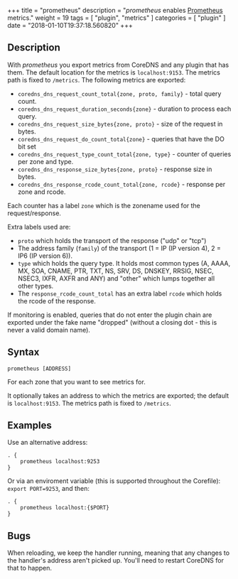+++
title = "prometheus"
description = "*prometheus* enables [Prometheus](https://prometheus.io/) metrics."
weight = 19
tags = [ "plugin", "metrics" ]
categories = [ "plugin" ]
date = "2018-01-10T19:37:18.560820"
+++

## Description

With *prometheus* you export metrics from CoreDNS and any plugin that has them.
The default location for the metrics is `localhost:9153`. The metrics path is fixed to `/metrics`.
The following metrics are exported:

* `coredns_dns_request_count_total{zone, proto, family}` - total query count.
* `coredns_dns_request_duration_seconds{zone}` - duration to process each query.
* `coredns_dns_request_size_bytes{zone, proto}` - size of the request in bytes.
* `coredns_dns_request_do_count_total{zone}` -  queries that have the DO bit set
* `coredns_dns_request_type_count_total{zone, type}` - counter of queries per zone and type.
* `coredns_dns_response_size_bytes{zone, proto}` - response size in bytes.
* `coredns_dns_response_rcode_count_total{zone, rcode}` - response per zone and rcode.

Each counter has a label `zone` which is the zonename used for the request/response.

Extra labels used are:

* `proto` which holds the transport of the response ("udp" or "tcp")
* The address family (`family`) of the transport (1 = IP (IP version 4), 2 = IP6 (IP version 6)).
* `type` which holds the query type. It holds most common types (A, AAAA, MX, SOA, CNAME, PTR, TXT,
  NS, SRV, DS, DNSKEY, RRSIG, NSEC, NSEC3, IXFR, AXFR and ANY) and "other" which lumps together all
  other types.
* The `response_rcode_count_total` has an extra label `rcode` which holds the rcode of the response.

If monitoring is enabled, queries that do not enter the plugin chain are exported under the fake
name "dropped" (without a closing dot - this is never a valid domain name).

## Syntax

~~~
prometheus [ADDRESS]
~~~

For each zone that you want to see metrics for.

It optionally takes an address to which the metrics are exported; the default
is `localhost:9153`. The metrics path is fixed to `/metrics`.

## Examples

Use an alternative address:

~~~ corefile
. {
    prometheus localhost:9253
}
~~~

Or via an enviroment variable (this is supported throughout the Corefile): `export PORT=9253`, and
then:

~~~ corefile
. {
    prometheus localhost:{$PORT}
}
~~~

## Bugs

When reloading, we keep the handler running, meaning that any changes to the handler's address
aren't picked up. You'll need to restart CoreDNS for that to happen.
